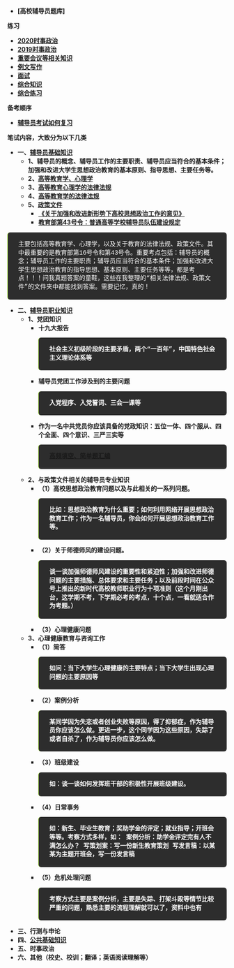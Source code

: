 <style scoped>
blockquote{
  background: #2d2d2d;
  color: #fff;
  font-size: 14px;
  line-height: 1.4;
  padding: 0.25rem 1.5rem;
  margin: 0.85rem 0;
  border-radius: 6px;
  border-left: 0.1rem solid #b2fd3d;
  font-family: source-code-pro, Menlo, Monaco, Consolas, "Courier New", monospace;
}
code{
  color: #7ec699;
  font-size: 14px;
  padding: 0.25rem 0.2rem;
}
li, li>a{
  font-weight: bold;
}
</style>

* [高校辅导员题库]

**练习**
* [2020时事政治]()
* [2019时事政治]()
* [重要会议等相关知识]()
* [例文写作]()
* [面试]()
* [综合知识]()
* [综合练习]()

**备考顺序**
* [辅导员考试如何复习](https://mp.weixin.qq.com/s?__biz=MzU3NTA0MzAxMw==&mid=2247486451&amp;idx=1&amp;sn=8592544922a25ed10e25a3662efa4168&source=41#wechat_redirect)

**笔试内容，大致分为以下几类**

* 一、[辅导员基础知识](04.html#一、辅导员基础知识)
  * 1、辅导员的概念、辅导员工作的主要职责、辅导员应当符合的基本条件；加强和改进大学生思想政治教育的基本原则、指导思想、主要任务等。
  * 2、[高等教育学、心理学](04.html#三、高等教育学、教育心理学)
  * 3、[高等教育心理学的法律法规](10.html#心理学-知识点)
  * 4、[高等教育学的法律法规](10.html#教育学-知识点)
  * 5、[政策文件](01.html#中华人民共和国教育部令)
    * [《关于加强和改进新形势下高校思想政治工作的意见》](http://www.gov.cn/xinwen/2017-02/27/content_5182502.htm)
    * [教育部第43号令：普通高等学校辅导员队伍建设规定](http://www.moe.gov.cn/srcsite/A02/s5911/moe_621/201709/t20170929_315781.html)
>主要包括高等教育学、心理学，以及关于教育的法律法规、政策文件。其中最重要的是教育部第16号令和第43号令。重要考点包括：辅导员的概念；辅导员工作的主要职责；辅导员应当符合的基本条件；加强和改进大学生思想政治教育的指导思想、基本原则、主要任务等等，都是考点！！！问我真题答案的童鞋，这些在我整理的“相关法律法规、政策文件”的文件夹中都能找到答案。需要记忆，真的！

* 二、[辅导员职业知识](04.html#二、辅导员专业知识)
  * 1、党团知识
    * 十九大报告
      >社会主义初级阶段的主要矛盾，两个“一百年”，中国特色社会主义理论体系等
    * 辅导员党团工作涉及到的主要问题
      >入党程序、入党誓词、三会一课等
    * 作为一名中共党员你应该具备的党政知识：五位一体、四个服从、四个全面、四个意识、三严三实等
      >[高频填空、简单题汇编](04.html#四、高频填空、简单题汇编)
  * 2、与政策文件相关的辅导员专业知识
    * （1）高校思想政治教育问题以及与此相关的一系列问题。
      >比如：思想政治教育为什么重要；如何利用网络开展思想政治教育工作；作为一名辅导员，你会如何开展思想政治教育工作等。
    * （2）关于师德师风的建设问题。
      >谈一谈加强师德师风建设的重要性和紧迫性；加强和改进师德问题的主要措施、总体要求和主要任务；以及前段时间在公众号上推出的新时代高校教师职业行为十项准则（这个月刚出台，这学期不考，下学期必考的考点，十个点，一看就适合作为考题。）
    * （3）心理健康问题
  * 3、心理健康教育与咨询工作
    * （1）简答
      >如问：当下大学生心理健康的主要特点；当下大学生出现心理问题的主要原因等
    * （2）案例分析
      >某同学因为失恋或者创业失败等原因，得了抑郁症，作为辅导员你应该怎么做。更进一步，这个同学因为这些原因，失踪了或者自杀了，作为辅导员你应该怎么做。
    * （3）班级建设
      >如：谈一谈如何发挥班干部的积极性开展班级建设。
    * （4）日常事务
      >如：新生、毕业生教育；奖助学金的评定；就业指导；开班会等等。考察方式多样，如：
      >案例分析：助学金评定完有人不满怎么办？
      >写策划案：写一份新生教育策划
      >写发言稿：以某某为主题开班会，写一份发言稿
    * （5）危机处理问题
      >考察方式主要是案例分析，主要是失踪、打架斗殴等情节比较严重的问题，熟悉主要的流程理解就可以了，资料中也有
* 三、行测与申论
* 四、[公共基础知识](09.html)
* 五、时事政治
* 六、其他（校史、校训；翻译；英语阅读理解等）